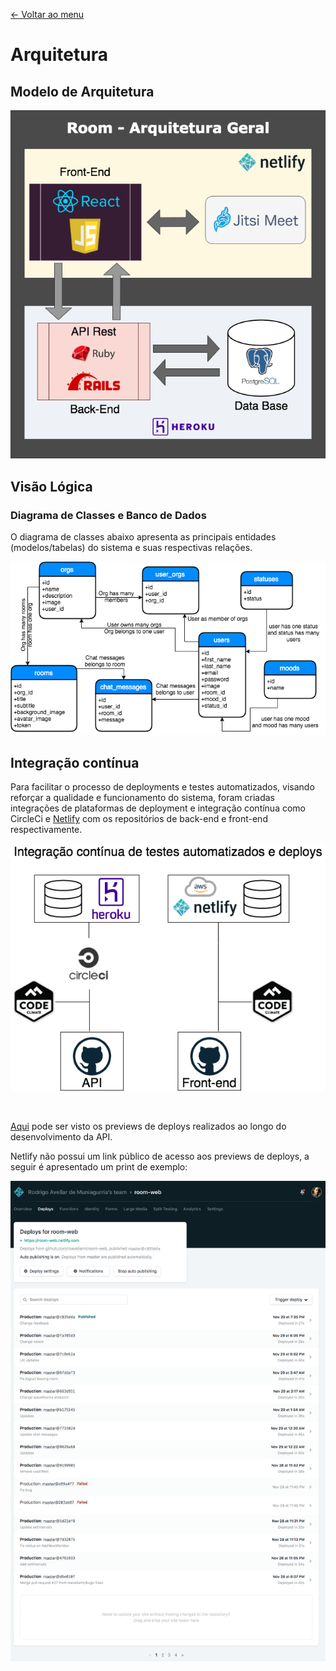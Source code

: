 [<- Voltar ao menu](README.md#artefatos-do-projeto)

# Arquitetura

## Modelo de Arquitetura

![Arquitetura da Solução](.gitbook/assets/visao_geral_do_sistema.png)


## Visão Lógica

### Diagrama de Classes e Banco de Dados

O diagrama de classes abaixo apresenta as principais entidades (modelos/tabelas) 
do sistema e suas respectivas relações.

![Diagrama de classes](.gitbook/assets/diagrama_er.png)


## Integração contínua

Para facilitar o processo de deployments e testes automatizados, visando
reforçar a qualidade e funcionamento do sistema, foram criadas integrações de plataformas de deployment e integração contínua como CircleCi
e [Netlify](https://www.netlify.com/) com os repositórios de back-end e
front-end respectivamente.

![Integração contínua](.gitbook/assets/integracao_continua.png)

<br />

[Aqui](https://circleci.com/gh/roavellarm/room-api) pode ser visto os previews de deploys realizados ao longo do desenvolvimento da API.

Netlify não possui um link público de acesso aos previews de deploys, a
seguir é apresentado um print de exemplo:

![Netlify deployment preview](.gitbook/assets/netlify_deployment_preview.png)
